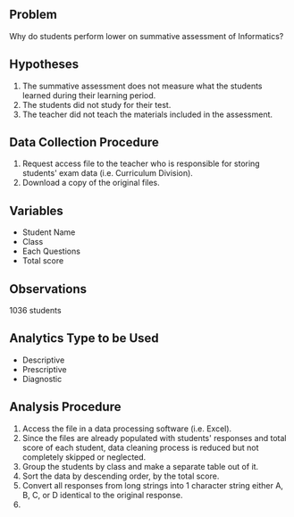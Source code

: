 ## Problem 
Why do students perform lower on summative assessment of Informatics? 

## Hypotheses
1. The summative assessment does not measure what the students learned during their learning period. 
2. The students did not study for their test.
3. The teacher did not teach the materials included in the assessment.

## Data Collection Procedure
1. Request access file to the teacher who is responsible for storing students' exam data (i.e. Curriculum Division).
2. Download a copy of the original files.

## Variables
* Student Name
* Class
* Each Questions
* Total score

## Observations
1036 students

## Analytics Type to be Used
* Descriptive
* Prescriptive
* Diagnostic

## Analysis Procedure
1. Access the file in a data processing software (i.e. Excel).
2. Since the files are already populated with students' responses and total score of each student, data cleaning process is reduced but not completely skipped or neglected.
3. Group the students by class and make a separate table out of it. 
4. Sort the data by descending order, by the total score. 
5. Convert all responses from long strings into 1 character string either A, B, C, or D identical to the original response. 
6. 
